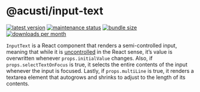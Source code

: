 # @acusti/input-text

[![latest version](https://img.shields.io/npm/v/@acusti/input-text?style=for-the-badge)](https://www.npmjs.com/package/@acusti/input-text)
[![maintenance status](https://img.shields.io/npms-io/maintenance-score/@acusti/input-text?style=for-the-badge)](https://npms.io/search?q=%40acusti%2Finput-text)
[![bundle size](https://img.shields.io/bundlephobia/minzip/@acusti/input-text?style=for-the-badge)](https://bundlephobia.com/package/@acusti/input-text)
[![downloads per month](https://img.shields.io/npm/dm/@acusti/input-text?style=for-the-badge)](https://www.npmjs.com/package/@acusti/input-text)

`InputText` is a React component that renders a semi-controlled input, meaning that while it is [uncontrolled][] in the React sense, it’s value is overwritten whenever `props.initialValue` changes. Also, if
`props.selectTextOnFocus` is true, it selects the entire contents of the
input whenever the input is focused. Lastly, if `props.multiLine` is true, it renders a textarea element that autogrows and shrinks to adjust to the length of its contents.

[uncontrolled]: https://reactjs.org/docs/uncontrolled-components.html